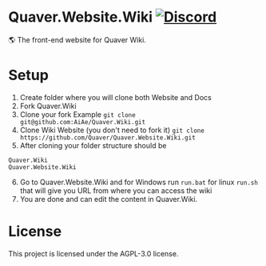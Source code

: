# Quaver.Website.Wiki [![Discord](https://discordapp.com/api/guilds/354206121386573824/widget.png?style=shield)](https://discord.gg/nJa8VFr)

🌎 The front-end website for Quaver Wiki.

# Setup
1. Create folder where you will clone both Website and Docs
2. Fork Quaver.Wiki
3. Clone your fork 
Example
`git clone git@github.com:AiAe/Quaver.Wiki.git`
4. Clone Wiki Website (you don't need to fork it)
`git clone https://github.com/Quaver/Quaver.Website.Wiki.git`
5. After cloning your folder structure should be
```
Quaver.Wiki
Quaver.Website.Wiki
```
6. Go to Quaver.Website.Wiki and for Windows run `run.bat` for linux `run.sh` that will give you URL from where you can access the wiki
7. You are done and can edit the content in Quaver.Wiki.

# License
This project is licensed under the AGPL-3.0 license.

